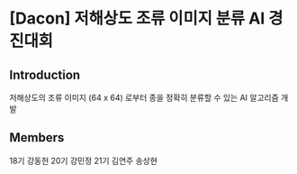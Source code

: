 # [Dacon] 저해상도 조류 이미지 분류 AI 경진대회

## Introduction
저해상도의 조류 이미지 (64 x 64) 로부터 종을 정확히 분류할 수 있는 AI 알고리즘 개발

## Members
18기 강동헌 20기 강민정 21기 김연주 송상현
